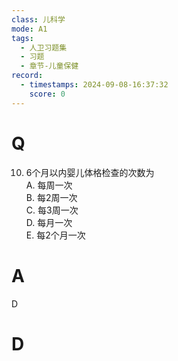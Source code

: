 ```yaml
---
class: 儿科学
mode: A1
tags:
  - 人卫习题集
  - 习题
  - 章节-儿童保健
record:
  - timestamps: 2024-09-08-16:37:32
    score: 0
---
```


# Q
10. 6个月以内婴儿体格检查的次数为  
A. 每周一次  
B. 每2周一次  
C. 每3周一次  
D. 每月一次  
E. 每2个月一次  
# A
D
# D
